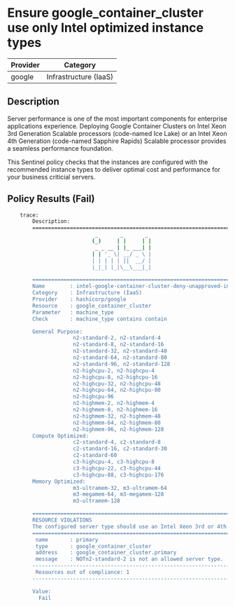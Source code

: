 # Ensure google_container_cluster use only Intel optimized instance types

| Provider            | Category                 |
|---------------------|--------------------------|
| google              | Infrastructure (IaaS)    |

## Description

Server performance is one of the most important components for enterprise applications experience. Deploying Google Container Clusters on Intel Xeon 3rd Generation Scalable processors (code-named Ice Lake) or an Intel Xeon 4th Generation (code-named Sapphire Rapids) Scalable processor provides a seamless performance foundation.

This Sentinel policy checks that the instances are configured with the recommended instance types to deliver optimal cost and performance for your business criticial servers.

## Policy Results (Fail)

```bash
    trace:
        Description:
        ========================================================================
                            _       _       _
                           (_)     | |     | |
                            _ _ __ | |_ ___| |
                           | | '_ \| __/ _ \ |
                           | | | | | ||  __/ |
                           |_|_| |_|\__\___|_|

        ========================================================================
        Name        : intel-google-container-cluster-deny-unapproved-instance-types.sentinel
        Category    : Infrastructure (IaaS)
        Provider    : hashicorp/google
        Resource    : google_container_cluster
        Parameter   : machine_type
        Check       : machine_type contains contain

        General Purpose:
                     n2-standard-2, n2-standard-4
                     n2-standard-8, n2-standard-16
                     n2-standard-32, n2-standard-48
                     n2-standard-64, n2-standard-80
                     n2-standard-96, n2-standard-128
                     n2-highcpu-2, n2-highcpu-4
                     n2-highcpu-8, n2-highcpu-16
                     n2-highcpu-32, n2-highcpu-48
                     n2-highcpu-64, n2-highcpu-80
                     n2-highcpu-96
                     n2-highmem-2, n2-highmem-4
                     n2-highmem-8, n2-highmem-16
                     n2-highmem-32, n2-highmem-48
                     n2-highmem-64, n2-highmem-80
                     n2-highmem-96, n2-highmem-128
        Compute Optimized:
                     c2-standard-4, c2-standard-8
                     c2-standard-16, c2-standard-30
                     c2-standard-60
                     c3-highcpu-4, c3-highcpu-8
                     c3-highcpu-22, c3-highcpu-44
                     c3-highcpu-88, c3-highcpu-176
        Memory Optimized:
                     m3-ultramem-32, m3-ultramem-64
                     m3-megamem-64, m3-megamem-128
                     m3-ultramem-128

        ========================================================================
        RESOURCE VIOLATIONS
        The configured server type should use an Intel Xeon 3rd or 4th Generation Scalable processor (code-named Ice Lake or Sapphire Rapids)
        ========================================================================
         name       : primary
         type       : google_container_cluster
         address    : google_container_cluster.primary
         message    : NOTn2-standard-2 is not an allowed server type.
        ------------------------------------------------------------------------
         Resources out of compliance: 1
        ------------------------------------------------------------------------

        Value:
          Fail
```
